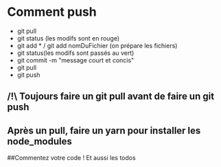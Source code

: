 # Comment push
- git pull
- git status (les modifs sont en rouge)
- git add * / git add nomDuFichier (on prépare les fichiers)
- git status(les modifs sont passés au vert)
- git commit -m "message court et concis"
- git pull
- git push 


## /!\ Toujours faire un git pull avant de faire un git push

## Après un pull, faire un yarn pour installer les node_modules

##Commentez votre code ! Et aussi les todos